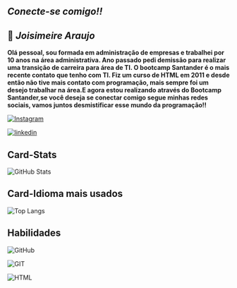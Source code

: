 ## _Conecte-se comigo!!_
## 🚀 _Joisimeire Araujo_

**Olá pessoal, sou formada em administração de empresas e trabalhei por 10 anos na área administrativa. Ano passado pedi demissão para realizar uma transição de carreira para área de TI. O bootcamp Santander é o mais recente contato que tenho com TI. Fiz um curso de HTML em 2011 e desde então não tive mais contato com programação, mais sempre foi um desejo trabalhar na área.E agora estou realizando através do Bootcamp Santander,se você deseja se conectar comigo segue minhas redes sociais, vamos juntos desmistificar esse mundo da programação!!**


[![Instagram](https://img.shields.io/badge/Instagram-004?style=for-the-badge&logo=instagram)](https://www.instagram.com/joisimeirelourenco/)

[![linkedin](https://img.shields.io/badge/linkedin-004?style=for-the-badge&logo=instagram)](https://www.linkedin.com/joisimeirelourenco/)
## Card-Stats

![GitHub Stats](https://github-readme-stats.vercel.app/api?username=Joisimeire&theme=transparent&bg_color=004&border_color=30A3DC&show_icons=true&icon_color=30A3DC&title_color=E94D5F&text_color=FFF)
## Card-Idioma mais usados



![Top Langs](https://github-readme-stats-git-masterrstaa-rickstaa.vercel.app/api/top-langs/?username=j&layout=compact&bg_color=004&border_color=30A3DC&title_color=E94D5F&text_color=FFF)


## Habilidades


![GitHub](https://img.shields.io/badge/Github-004?style=for-the-badge&logo=java)

![GIT](https://img.shields.io/badge/git-004?style=for-the-badge&logo=java)

![HTML](https://img.shields.io/badge/html-004?style=for-the-badge&logo=java)


